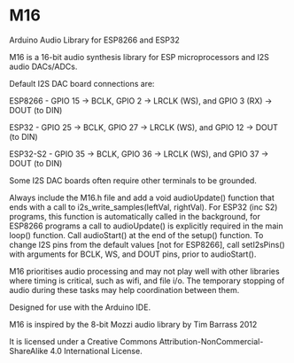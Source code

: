 # M16
Arduino Audio Library for ESP8266 and ESP32

M16 is a 16-bit audio synthesis library for ESP microprocessors and I2S audio DACs/ADCs.

Default I2S DAC board connections are:

ESP8266 - GPIO 15 -> BCLK, GPIO 2 -> LRCLK (WS), and GPIO 3 (RX) -> DOUT (to DIN)

ESP32 - GPIO 25 -> BCLK, GPIO 27 -> LRCLK (WS), and GPIO 12 -> DOUT (to DIN)

ESP32-S2 - GPIO 35 -> BCLK, GPIO 36 -> LRCLK (WS), and GPIO 37 -> DOUT (to DIN)

Some I2S DAC boards often require other terminals to be grounded.

Always include the M16.h file and add a void audioUpdate() function that ends with a call to i2s_write_samples(leftVal, rightVal). For ESP32 (inc S2) programs, this function is automatically called in the background, for ESP8266 programs a call to audioUpdate() is explicitly required in the main loop() function. Call audioStart() at the end of the setup() function. To change I2S pins from the default values [not for ESP8266], call setI2sPins() with arguments for BCLK, WS, and DOUT pins, prior to audioStart().

M16 prioritises audio processing and may not play well with other libraries where timing is critical, such as wifi, and file i/o. The temporary stopping of audio during these tasks may help coordination between them.

Designed for use with the Arduino IDE.

M16 is inspired by the 8-bit Mozzi audio library by Tim Barrass 2012

It is licensed under a Creative Commons Attribution-NonCommercial-ShareAlike 4.0 International License.
